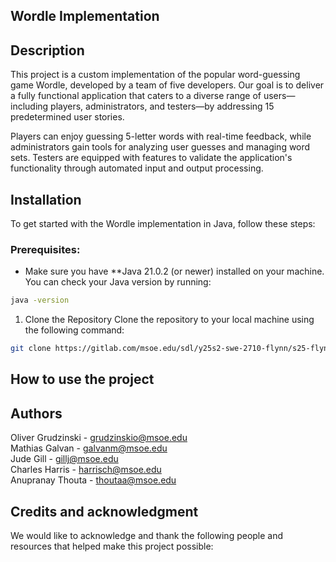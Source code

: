 
## Wordle Implementation

## Description
This project is a custom implementation of the popular word-guessing game Wordle, developed by a team of five developers. Our goal is to deliver a fully functional application that caters to a diverse range of users—including players, administrators, and testers—by addressing 15 predetermined user stories.

Players can enjoy guessing 5-letter words with real-time feedback, while administrators gain tools for analyzing user guesses and managing word sets. Testers are equipped with features to validate the application's functionality through automated input and output processing.


## Installation
To get started with the Wordle implementation in Java, follow these steps:

### Prerequisites:
- Make sure you have **Java 21.0.2 (or newer) installed on your machine. You can check your Java version by running:
```bash
java -version
```
1. Clone the Repository
Clone the repository to your local machine using the following command:

```bash
git clone https://gitlab.com/msoe.edu/sdl/y25s2-swe-2710-flynn/s25-flynn-group15
```

## How to use the project

## Authors
Oliver Grudzinski - grudzinskio@msoe.edu   
Mathias Galvan - galvanm@msoe.edu  
Jude Gill - gillj@msoe.edu  
Charles Harris - harrisch@msoe.edu  
Anupranay Thouta - thoutaa@msoe.edu 

## Credits and acknowledgment
We would like to acknowledge and thank the following people and resources that helped make this project possible: